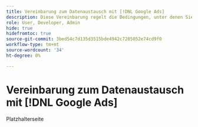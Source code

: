 ```yaml
---
title: Vereinbarung zum Datenaustausch mit [!DNL Google Ads]
description: Diese Vereinbarung regelt die Bedingungen, unter denen Sie zustimmen, Ihre Daten für [!DNL Google Ads] durch die Dienste von Adobe Advertising.
role: User, Developer, Admin
hide: true
hidefromtoc: true
source-git-commit: 3bed54c7d135d3515bde4942c7285052e74cd9f0
workflow-type: tm+mt
source-wordcount: '34'
ht-degree: 0%

---
```


# Vereinbarung zum Datenaustausch mit [!DNL Google Ads]

<!-- In TOC, but hidden from TOC and both external and internal search -->

Platzhalterseite
